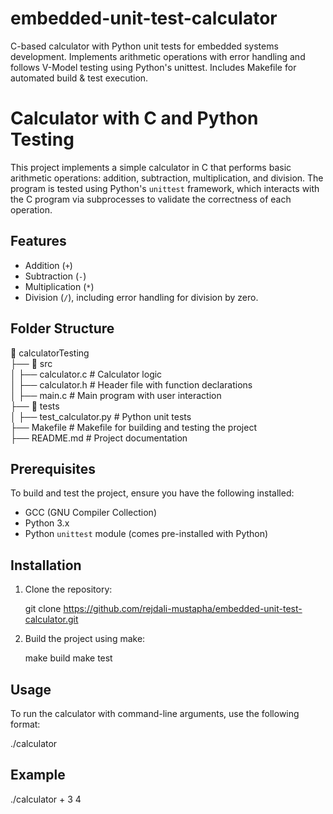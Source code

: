 # embedded-unit-test-calculator
C-based calculator with Python unit tests for embedded systems development. Implements arithmetic operations with error handling and follows V-Model testing using Python's unittest. Includes Makefile for automated build &amp; test execution.

# Calculator with C and Python Testing

This project implements a simple calculator in C that performs basic arithmetic operations: addition, subtraction, multiplication, and division. The program is tested using Python's `unittest` framework, which interacts with the C program via subprocesses to validate the correctness of each operation.

## Features
- Addition (`+`)
- Subtraction (`-`)
- Multiplication (`*`)
- Division (`/`), including error handling for division by zero.

## Folder Structure
📁 calculatorTesting  
 ├── 📁 src  
 │   ├── calculator.c  # Calculator logic  
 │   ├── calculator.h  # Header file with function declarations  
 │   ├── main.c        # Main program with user interaction  
 ├── 📁 tests  
 │   ├── test_calculator.py  # Python unit tests  
 ├── Makefile          # Makefile for building and testing the project  
 ├── README.md         # Project documentation  

## Prerequisites

To build and test the project, ensure you have the following installed:

- GCC (GNU Compiler Collection)
- Python 3.x
- Python `unittest` module (comes pre-installed with Python)

## Installation

1. Clone the repository:

   git clone https://github.com/rejdali-mustapha/embedded-unit-test-calculator.git

2. Build the project using make:

   make build
   make test

## Usage
To run the calculator with command-line arguments, use the following format:

./calculator <operation> <num1> <num2>

## Example

./calculator + 3 4
